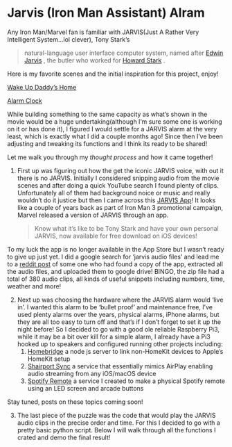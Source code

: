 # Jarvis (Iron Man Assistant) Alram
Any Iron Man/Marvel fan is familiar with JARVIS(Just A Rather Very Intelligent System…lol clever), Tony Stark’s 
> natural-language user interface computer system, named after  [Edwin Jarvis](https://ironman.fandom.com/wiki/Edwin_Jarvis_(film)) , the butler who worked for  [Howard Stark](https://ironman.fandom.com/wiki/Howard_Stark_(MCU)) . 

Here is my favorite scenes and the initial inspiration for this project, enjoy!

[Wake Up Daddy’s Home](https://youtu.be/TC77zYMoKJE)

[Alarm Clock](https://www.youtube.com/watch?v=SD9tCCp1F8s)

While building something to the same capacity as what’s shown in the movie would be a huge undertaking(although I’m sure some one is working on it or has done it), I figured I would settle for a JARVIS alarm at the very least, which is exactly what I did a couple months ago! Since then I’ve been adjusting and tweaking its functions and I think its ready to be shared!

Let me walk you through my *thought process* and how it came together!
1. First up was figuring out how the get the iconic JARVIS voice, with out it there is no JARVIS. Initially I considered snipping audio from the movie scenes and after doing a quick YouTube search I found plenty of clips. Unfortunately all of them had background noice or music and really wouldn’t do it justice but then I came across this [JARVIS App](https://www.youtube.com/watch?v=6i5hho2aD-E)! It looks like a couple of years back as part of Iron Man 3  promotional campaign, Marvel released a version of JARVIS through an app.
	> Know what it’s like to be Tony Stark and have your own personal JARVIS, now available for free download on iOS devices!

To my luck the app is no longer available in the App Store but I wasn’t ready to give up just yet. I did a google search 	for ‘jarvis audio files’ and lead me to a [reddit post](https://www.reddit.com/r/Marvel/comments/71k7nk/iron_man_3_jarvis_app_sound_files/) of some one who had found a copy of the app, extracted all 	the audio files, and uploaded them to google drive! BINGO, the zip file had a total of 380 audio clips, all kinds of useful snippets including numbers, time, weather and more!

2. Next up was choosing the hardware where the JARVIS alarm would ‘live in’.  I wanted this alarm to be ‘bullet proof’ and maintenance free, I’ve used plenty alarms over the years, physical alarms,  iPhone alarms, but they are all too easy to turn off and that’s if I don’t forget to set it up the night before! So I decided to go with a good ole reliable Raspberry Pi3, while it may be a bit over kill for a simple alarm, I already have a Pi3  hooked up to speakers and configured running other projects including:
	1. [Homebridge](https://homebridge.io/)  a node js server to link non-HomeKit devices to Apple’s HomeKit setup
	2. [Shairport Sync](https://github.com/mikebrady/shairport-sync) a service that essentially mimics AirPlay enabling audio streaming from any iOS/macOS device
	3. [Spotify Remote](https://github.com/flunkout-dvlpr/spotify-remote) a service I created to make a physical Spotify remote using an LED screen and arcade buttons

  Stay tuned, posts on these topics coming soon!

3. The last piece of the puzzle was the code that would play the JARVIS audio clips in the precise order and time. For this I decided to go with a pretty basic python script. Below I will walk through all the functions I crated and demo the final result!